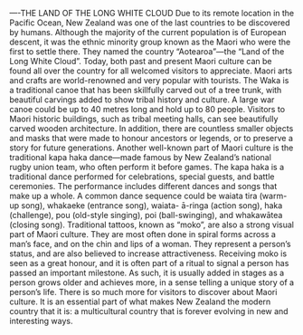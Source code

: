 —-THE LAND OF THE LONG WHITE CLOUD
Due to its remote location in the Pacific Ocean, New Zealand was one of the last countries to be discovered by humans. Although the majority of the current population is of European descent, it was the ethnic minority group known as the Maori who were the first to settle there. They named the country “Aotearoa”—the “Land of the Long White Cloud”. Today, both past and present Maori culture can be found all over the country for all welcomed visitors to appreciate.
Maori arts and crafts are world-renowned and very popular with tourists. The Waka is a traditional canoe that has been skillfully carved out of a tree trunk, with beautiful carvings added to show tribal history and culture. A large war canoe could be up to 40 metres long and hold up to 80 people. Visitors to Maori historic buildings, such as tribal meeting halls, can see beautifully carved wooden architecture. In addition, there are countless smaller objects and masks that were made to honour ancestors or legends, or to preserve a story for future generations.
Another well-known part of Maori culture is the traditional kapa haka dance—made famous by New Zealandʼs national rugby union team, who often perform it before games. The kapa haka is a traditional dance performed for celebrations, special guests, and battle ceremonies. The performance includes different dances and songs that make up a whole. A common dance sequence could be waiata tira (warm-up song), whakaeke (entrance song), waiata- ā-ringa (action song), haka (challenge), pou (old-style singing), poi (ball-swinging), and whakawātea (closing song).
Traditional tattoos, known as “moko”, are also a strong visual part of Maori culture. They are most often done in spiral forms across a man’s face, and on the chin and lips of a woman. They represent a person’s status, and are also believed to increase attractiveness. Receiving moko is seen as a great honour, and it is often part of a ritual to signal a person has passed an important milestone. As such, it is usually added in stages as a person grows older and achieves more, in a sense telling a unique story of a person’s life.
There is so much more for visitors to discover about Maori culture. It is an essential part of what makes New Zealand the modern country that it is: a multicultural country that is forever evolving in new and interesting ways.